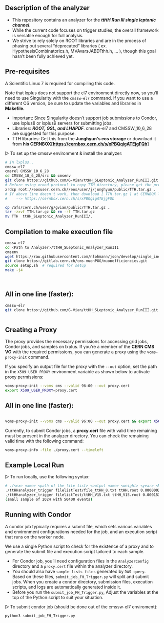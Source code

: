 ## Description of the analyzer
- This repository contains an analyzer for the ***ttHH Run III single leptonic channel***. 
- While the current code focuses on trigger studies, the overall framework is versatile enough for full analysis. 
- We strive to rely solely on ROOT libraries and are in the process of phasing out several “deprecated” libraries ( ex. HypothesisCombinatorics.h, MVAvarsJABDTthh.h, ... ), though this goal hasn’t been fully achieved yet.

## Pre-requisites
A Scientific Linux 7 is required for compiling this code. 

Note that lxplus does not support the el7 environment directly now, so you’ll need to use Singularity with the ```cmssw-el7``` command. If you want to use a different OS version, be sure to update the variables and libraries in **Makefile**.
- Important: Since Singularity doesn’t support job submissions to Condor, use lxplus8 or lxplus9 servers for submitting jobs.
- Libraries: ***ROOT, GSL, and LHAPDF***. cmssw-el7 and CMSSW_10_6_28 are suggested for this purpose.
- TTH libraries: Get this from the **Junghyun's eos storage** or download it from **his CERNBOX[https://cernbox.cern.ch/s/xPBQqigATEjgFQb]**


&#9655;	To set up the cmssw environment & install the analyzer:
```bash
# In lxplus..
cmssw-el7
cmsrel CMSSW_10_6_28
cd CMSSW_10_6_28/src && cmsenv
git clone https://github.com/G-Vian/ttHH_SLeptonic_Analyzer_RunIII.git
# Before using xrood protocol to copy TTH directory, please get the proxy first
xrdcp root://eosuser.cern.ch//eos/user/j/junghyun/public/TTH.tar.gz .
# If above line doesn't work, then download [ TTH.tar.gz ] at CERNBOX link:
#    --> https://cernbox.cern.ch/s/xPBQqigATEjgFQb

cp /afs/cern.ch/user/g/gvian/public/TTH.tar.gz . 
tar -zxvf TTH.tar.gz && rm -rf TTH.tar.gz
mv TTH  ttHH_SLeptonic_Analyzer_RunIII/.
```

## Compilation to make execution file
```bash
cmssw-el7
cd <Path to Analyzer>/ttHH_SLeptonic_Analyzer_RunIII
cmsenv
wget https://raw.githubusercontent.com/nlohmann/json/develop/single_include/nlohmann/json.hpp
git clone https://gitlab.cern.ch/cms-muonPOG/muonefficiencies.git
source setup.sh  # required for setup
make -j4

 

```
## All in one line (faster):
```bash
cmssw-el7
git clone https://github.com/G-Vian/ttHH_SLeptonic_Analyzer_RunIII.git && cp /afs/cern.ch/user/g/gvian/public/TTH.tar.gz . && tar -zxvf TTH.tar.gz && rm -rf TTH.tar.gz && mv TTH ttHH_SLeptonic_Analyzer_RunIII/. && cd ttHH_SLeptonic_Analyzer_RunIII && wget https://raw.githubusercontent.com/nlohmann/json/develop/single_include/nlohmann/json.hpp && git clone https://gitlab.cern.ch/cms-muonPOG/muonefficiencies.git && cmsenv && source setup.sh && make -j4
 
```


## Creating a Proxy
The proxy provides the necessary permissions for accessing grid jobs, Condor jobs, and samples on lxplus. If you’re a member of the **CERN CMS VO** with the required permissions, you can generate a proxy using the ```voms-proxy-init``` command.

If you specify an output file for the proxy with the ```--out``` option, set the path in the ```X509_USER_PROXY``` environment variable as shown below to activate proxy permissions:
```bash
voms-proxy-init --voms cms --valid 96:00 --out proxy.cert
export X509_USER_PROXY=proxy.cert
```
## All in one line (faster):
```bash

voms-proxy-init --voms cms --valid 96:00 --out proxy.cert && export X509_USER_PROXY=proxy.cert
```
Currently, to submit Condor jobs, a **proxy.cert** file with valid time remaining must be present in the analyzer directory. You can check the remaining valid time with the following command:
```bash
voms-proxy-info -file ./proxy.cert --timeleft
```

## Example Local Run
&#9655; To run locally, use the following syntax:
```bash
# ./<exe name> <path of the file list> <output name> <weight> <year> <MC or Data> <run name - just name it you want>
./ttHHanalyzer_trigger filelistTest/file_ttHH_0.txt ttHH.root 0.0000092849 2023 MC ttHH_MC_Test
./ttHHanalyzer_trigger filelistTest/ttHH_V15.txt ttHH_V15.root 0.000153 2024  MC ttHH_MC_V15
(small sample of 2024 with 50400 events)
```

## Running with Condor
A condor job typically requires a submit file, which sets various variables and environment configurations needed for the job, and an execution script that runs on the worker node. 

We use a single Python script to check for the existence of a proxy and to generate the submit file and execution script tailored to each sample.

- For Condor job, you’ll need configuration files in the ```AnalyzerConfig``` directory and a ```proxy.cert``` file within the analyzer directory. 
- You should also have ```sample lists files``` generated by ```DAS query```.
Based on these files, ```submit_job_FH_Trigger.py``` will split and submit jobs. When you create a condor directory, submission files, execution scripts, and logs are automatically generated inside it.
- Before you run the ```submit_job_FH_Trigger.py```, Adjust the variables at the top of the Python script to suit your situation.

&#9655; To submit condor job (should be done out of the cmssw-el7 enviroment):
```bash
python3 submit_job_FH_Trigger.py
```

